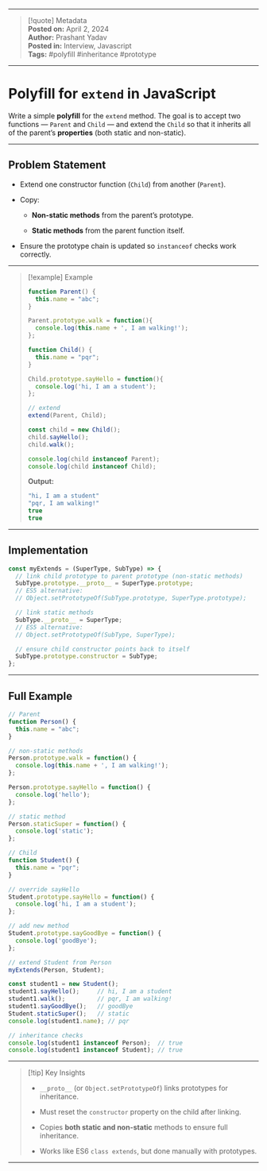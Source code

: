 
---

> [!quote] Metadata  
> **Posted on:** April 2, 2024  
> **Author:** Prashant Yadav  
> **Posted in:** Interview, Javascript  
> **Tags:** #polyfill #inheritance #prototype

---

# Polyfill for `extend` in JavaScript

Write a simple **polyfill** for the `extend` method. The goal is to accept two functions — `Parent` and `Child` — and extend the `Child` so that it inherits all of the parent’s **properties** (both static and non-static).

---

## Problem Statement

- Extend one constructor function (`Child`) from another (`Parent`).
    
- Copy:
    
    - **Non-static methods** from the parent’s prototype.
        
    - **Static methods** from the parent function itself.
        
- Ensure the prototype chain is updated so `instanceof` checks work correctly.
    

---

> [!example] Example
> 
> ```javascript
> function Parent() {
>   this.name = "abc";
> }
> 
> Parent.prototype.walk = function(){
>   console.log(this.name + ', I am walking!');
> };
> 
> function Child() {
>   this.name = "pqr";
> }
> 
> Child.prototype.sayHello = function(){
>   console.log('hi, I am a student');
> };
> 
> // extend
> extend(Parent, Child);
> 
> const child = new Child();
> child.sayHello();
> child.walk();
> 
> console.log(child instanceof Parent);
> console.log(child instanceof Child);
> ```
> 
> **Output:**
> 
> ```javascript
> "hi, I am a student"
> "pqr, I am walking!"
> true
> true
> ```

---

## Implementation

```javascript
const myExtends = (SuperType, SubType) => {
  // link child prototype to parent prototype (non-static methods)
  SubType.prototype.__proto__ = SuperType.prototype;
  // ES5 alternative:
  // Object.setPrototypeOf(SubType.prototype, SuperType.prototype);

  // link static methods
  SubType.__proto__ = SuperType;
  // ES5 alternative:
  // Object.setPrototypeOf(SubType, SuperType);

  // ensure child constructor points back to itself
  SubType.prototype.constructor = SubType;
};
```

---

## Full Example

```javascript
// Parent
function Person() {
  this.name = "abc";
}

// non-static methods
Person.prototype.walk = function() {
  console.log(this.name + ', I am walking!');
};

Person.prototype.sayHello = function() {
  console.log('hello');
};

// static method
Person.staticSuper = function() {
  console.log('static');
};

// Child
function Student() {
  this.name = "pqr";
}

// override sayHello
Student.prototype.sayHello = function() {
  console.log('hi, I am a student');
};

// add new method
Student.prototype.sayGoodBye = function() {
  console.log('goodBye');
};

// extend Student from Person
myExtends(Person, Student);

const student1 = new Student();
student1.sayHello();     // hi, I am a student
student1.walk();         // pqr, I am walking!
student1.sayGoodBye();   // goodBye
Student.staticSuper();   // static
console.log(student1.name); // pqr

// inheritance checks
console.log(student1 instanceof Person);  // true
console.log(student1 instanceof Student); // true
```

---

> [!tip] Key Insights
> 
> - `__proto__` (or `Object.setPrototypeOf`) links prototypes for inheritance.
>     
> - Must reset the `constructor` property on the child after linking.
>     
> - Copies **both static and non-static** methods to ensure full inheritance.
>     
> - Works like ES6 `class extends`, but done manually with prototypes.
>     

---
